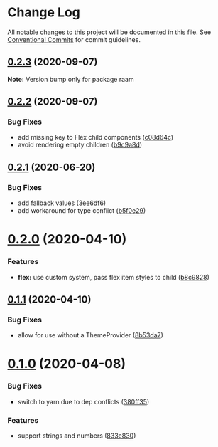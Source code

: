 # Change Log

All notable changes to this project will be documented in this file.
See [Conventional Commits](https://conventionalcommits.org) for commit guidelines.

## [0.2.3](https://github.com/joe-bell/raam/compare/v0.2.2...v0.2.3) (2020-09-07)

**Note:** Version bump only for package raam

## [0.2.2](https://github.com/joe-bell/raam/compare/v0.2.1...v0.2.2) (2020-09-07)

### Bug Fixes

- add missing key to Flex child components ([c08d64c](https://github.com/joe-bell/raam/commit/c08d64ccb81da5bd9714dbc401be667c8be2bc06))
- avoid rendering empty children ([b9c9a8d](https://github.com/joe-bell/raam/commit/b9c9a8d6b217733a142a1942afabb38c526c9732))

## [0.2.1](https://github.com/joe-bell/raam/compare/v0.2.0...v0.2.1) (2020-06-20)

### Bug Fixes

- add fallback values ([3ee6df6](https://github.com/joe-bell/raam/commit/3ee6df600ec724ee0a6f64ede95305491b5981d6))
- add workaround for type conflict ([b5f0e29](https://github.com/joe-bell/raam/commit/b5f0e29da1814abb9ba4d401b00c706ba95b3506))

# [0.2.0](https://github.com/joe-bell/raam/compare/v0.1.1...v0.2.0) (2020-04-10)

### Features

- **flex:** use custom system, pass flex item styles to child ([b8c9828](https://github.com/joe-bell/raam/commit/b8c9828be13890a6400c8af18799a4e69df5a31e))

## [0.1.1](https://github.com/joe-bell/raam/compare/v0.1.0...v0.1.1) (2020-04-10)

### Bug Fixes

- allow for use without a ThemeProvider ([8b53da7](https://github.com/joe-bell/raam/commit/8b53da75cc3336b7e4131b5374938adce03a1afb))

# [0.1.0](https://github.com/joe-bell/raam/compare/v0.0.7...v0.1.0) (2020-04-08)

### Bug Fixes

- switch to yarn due to dep conflicts ([380ff35](https://github.com/joe-bell/raam/commit/380ff35c1d079510f2194b99051136da1ed1e564))

### Features

- support strings and numbers ([833e830](https://github.com/joe-bell/raam/commit/833e8309e757616569b9dca97fdb1e8789aee4fc))
